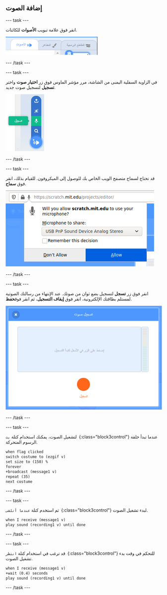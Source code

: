 ## إضافة الصوت

--- task ---

انقر فوق علامة تبويب **الأصوات** للكائنات.

![الصورة تظهر علامات تبويب الأصوات المحددة للكائنات](images/sounds-tab.png)

--- /task ---

--- task ---

في الزاوية السفلية اليمنى من الشاشة، مرر مؤشر الماوس فوق زر **اختيار صوت** واختر **تسجيل** لتسجيل صوت جديد.

![الصورة تظهر زر الأصوات مع تحديد تسجيل](images/record-sound.png)

--- /task ---

--- task ---

قد تحتاج لسماح متصفح الويب الخاص بك للوصول إلى الميكروفون. للقيام بذلك، انقر فوق **سماح**.

![الصورة تظهر مطالبة متصفح الويب لتفعيل الوصول إلى الميكروفون](images/allow-mic.png)

--- /task ---

--- task ---

انقر فوق زر **تسجل** لتسجيل بضع ثوان من صوتك. عند الإنتهاء من رسالتك الصوتية لمستلم بطاقتك الإلكترونية، انقر فوق **إيقاف التسجيل**، ثم انقر فوق**حفظ**.

![الصورة تظهر مربع حوار تسجيل الصوت داخل Scratch](images/record.png)

--- /task ---

--- task ---

لتشغيل الصوت، يمكنك استخدام كتلة `بث `{:class="block3control"} عندما تبدأ حلقة الرسوم المتحركة.

```blocks3
when flag clicked
switch costume to (ezgif v)
set size to (150) %
forever
+broadcast (message1 v)
repeat (35)
next costume
```

--- /task ---

--- task ---

ثم استخدم كتلة `عندما أتلقى `{:class="block3control"} لبدء تشغيل الصوت.

```blocks3
when I receive (message1 v)
play sound (recording1 v) until done
```

--- /task ---

--- task ---

قد ترغب في استخدام كتلة `انتظر `{:class="block3control"} للتحكم في وقت بدء تشغيل الصوت.

```blocks3
when I receive (message1 v)
+wait (0.4) seconds
play sound (recording1 v) until done
```

--- /task ---



